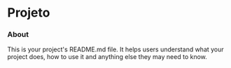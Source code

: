 Projeto
=======

### About

This is your project's README.md file. It helps users understand what your
project does, how to use it and anything else they may need to know.